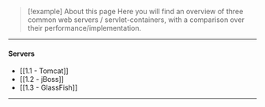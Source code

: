 >[!example] About this page
>Here you will find an overview of three common web servers / servlet-containers, with a comparison over their performance/implementation.

---
#### Servers
- [[1.1 - Tomcat]]
- [[1.2 - jBoss]]
- [[1.3 - GlassFish]]

---

